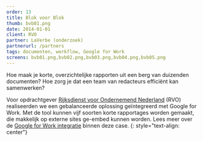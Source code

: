 ```yaml
---
order: 13
title: Blok voor Blok
thumb: bvb01.png
date: 2014-01-01
client: RVO
partner: LaVerbe (onderzoek)
partnerurl: /partners
tags: documenten, workflow, Google for Work
screens: bvb01.png,bvb02.png,bvb03.png,bvb04.png,bvb05.png
---
```


Hoe maak je korte, overzichtelijke rapporten uit een berg van duizenden documenten? Hoe zorg je dat een team van redacteurs efficiënt kan samenwerken?

Voor opdrachtgever [Rijksdienst voor Ondernemend Nederland](http://www.rvo.nl) (RVO) realiseerden we een gebalanceerde oplossing geïntegreerd met Google for Work. Met de tool kunnen vijf soorten korte rapportages worden gemaakt, die makkelijk op externe sites ge-embed kunnen worden.
Lees meer over de [Google for Work integratie](/google-for-work/#custom-tagging-in-google-drive) binnen deze case.
{: style="text-align: center"}
